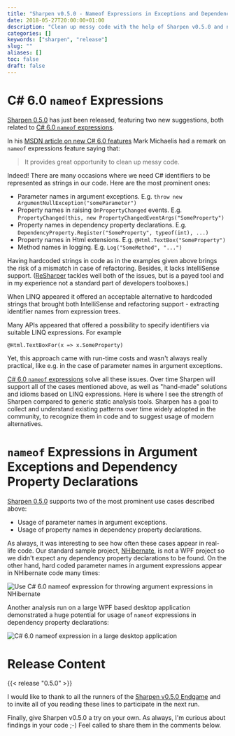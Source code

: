 ```yaml
---
title: "Sharpen v0.5.0 - Nameof Expressions in Exceptions and Dependency Properties"
date: 2018-05-27T20:00:00+01:00
description: "Clean up messy code with the help of Sharpen v0.5.0 and nameof expressions."
categories: []
keywords: ["sharpen", "release"]
slug: ""
aliases: []
toc: false
draft: false
---
```

# C# 6.0 `nameof` Expressions

[Sharpen 0.5.0](https://marketplace.visualstudio.com/items?itemName=ironcev.sharpen) has just been released, featuring two new suggestions, both related to [C# 6.0 `nameof` expressions](https://docs.microsoft.com/en-us/dotnet/csharp/language-reference/keywords/nameof). 

In his [MSDN article on new C# 6.0 features](https://msdn.microsoft.com/en-us/magazine/dn802602.aspx) Mark Michaelis had a remark on `nameof` expressions feature saying that:

> It provides great opportunity to clean up messy code.

Indeed! There are many occasions where we need C# identifiers to be represented as strings in our code. Here are the most prominent ones:

- Parameter names in argument exceptions. E.g. `throw new ArgumentNullException("someParameter")`
- Property names in raising `OnPropertyChanged` events. E.g. `PropertyChanged(this, new PropertyChangedEventArgs("SomeProperty")`
- Property names in dependency property declarations. E.g. `DependencyProperty.Register("SomeProperty", typeof(int), ...)`
- Property names in Html extensions. E.g. `@Html.TextBox("SomeProperty")`
- Method names in logging. E.g. `Log("SomeMethod", "...")`

Having hardcoded strings in code as in the examples given above brings the risk of a mismatch in case of refactoring. Besides, it lacks IntelliSense support. ([ReSharper](https://www.jetbrains.com/resharper/) tackles well both of the issues, but is a payed tool and in my experience not a standard part of developers toolboxes.)

When LINQ appeared it offered an acceptable alternative to hardcoded strings that brought both IntelliSense and refactoring support - extracting identifier names from expression trees.

Many APIs appeared that offered a possibility to specify identifiers via suitable LINQ expressions. For example

    @Html.TextBoxFor(x => x.SomeProperty)

Yet, this approach came with run-time costs and wasn't always really practical, like e.g. in the case of parameter names in argument exceptions.

[C# 6.0 `nameof` expressions](https://docs.microsoft.com/en-us/dotnet/csharp/language-reference/keywords/nameof) solve all these issues. Over time Sharpen will support all of the cases mentioned above, as well as "hand-made" solutions and idioms based on LINQ expressions. Here is where I see the strength of Sharpen compared to generic static analysis tools. Sharpen has a goal to collect and understand existing patterns over time widely adopted in the community, to recognize them in code and to suggest usage of modern alternatives.

# `nameof` Expressions in Argument Exceptions and Dependency Property Declarations

[Sharpen 0.5.0](https://marketplace.visualstudio.com/items?itemName=ironcev.sharpen) supports two of the most prominent use cases described above:

- Usage of parameter names in argument exceptions.
- Usage of property names in dependency property declarations.

As always, it was interesting to see how often these cases appear in real-life code. Our standard sample project, [NHibernate](http://nhibernate.info/), is not a WPF project so we didn't expect any dependency property declarations to be found. On the other hand, hard coded parameter names in argument expressions appear in NHibernate code many times:

![Use C# 6.0 nameof expression for throwing argument expressions in NHibernate](/images/news/sharpen-v0.5.0-nameof-expressions-in-exceptions-and-dependency-properties/use-csharp-6-nameof-expression-for-throwing-argument-exceptions-in-nhibernate.png )

Another analysis run on a large WPF based desktop application demonstrated a huge potential for usage of `nameof` expressions in dependency property declarations:

![C# 6.0 nameof expression in a large desktop application](/images/news/sharpen-v0.5.0-nameof-expressions-in-exceptions-and-dependency-properties/csharp-6-nameof-expression-in-a-large-desktop-application.png )

# Release Content
{{< release "0.5.0" >}}

I would like to thank to all the runners of the [Sharpen v0.5.0 Endgame](https://github.com/sharpenrocks/Sharpen/wiki/Endgame-for-v0.5.0) and to invite all of you reading these lines to participate in the next run.

Finally, give Sharpen v0.5.0 a try on your own. As always, I'm curious about findings in your code ;-) Feel called to share them in the comments below.